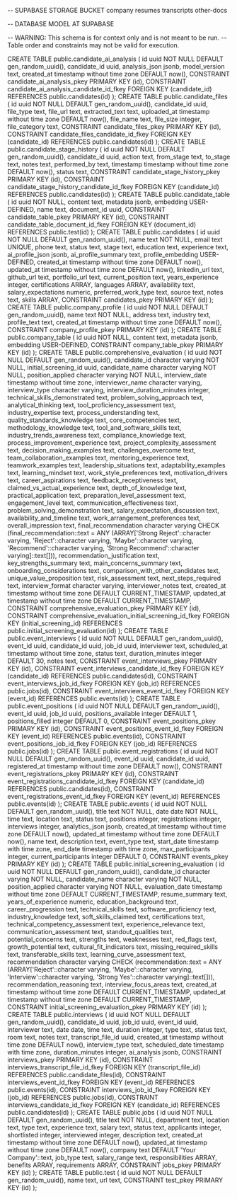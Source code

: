 -- SUPABASE STORAGE BUCKET
company
resumes
transcripts
other-docs


-- DATABASE MODEL AT SUPABASE

-- WARNING: This schema is for context only and is not meant to be run.
-- Table order and constraints may not be valid for execution.

CREATE TABLE public.candidate_ai_analysis (
  id uuid NOT NULL DEFAULT gen_random_uuid(),
  candidate_id uuid,
  analysis_json jsonb,
  model_version text,
  created_at timestamp without time zone DEFAULT now(),
  CONSTRAINT candidate_ai_analysis_pkey PRIMARY KEY (id),
  CONSTRAINT candidate_ai_analysis_candidate_id_fkey FOREIGN KEY (candidate_id) REFERENCES public.candidates(id)
);
CREATE TABLE public.candidate_files (
  id uuid NOT NULL DEFAULT gen_random_uuid(),
  candidate_id uuid,
  file_type text,
  file_url text,
  extracted_text text,
  uploaded_at timestamp without time zone DEFAULT now(),
  file_name text,
  file_size integer,
  file_category text,
  CONSTRAINT candidate_files_pkey PRIMARY KEY (id),
  CONSTRAINT candidate_files_candidate_id_fkey FOREIGN KEY (candidate_id) REFERENCES public.candidates(id)
);
CREATE TABLE public.candidate_stage_history (
  id uuid NOT NULL DEFAULT gen_random_uuid(),
  candidate_id uuid,
  action text,
  from_stage text,
  to_stage text,
  notes text,
  performed_by text,
  timestamp timestamp without time zone DEFAULT now(),
  status text,
  CONSTRAINT candidate_stage_history_pkey PRIMARY KEY (id),
  CONSTRAINT candidate_stage_history_candidate_id_fkey FOREIGN KEY (candidate_id) REFERENCES public.candidates(id)
);
CREATE TABLE public.candidate_table (
  id uuid NOT NULL,
  content text,
  metadata jsonb,
  embedding USER-DEFINED,
  name text,
  document_id uuid,
  CONSTRAINT candidate_table_pkey PRIMARY KEY (id),
  CONSTRAINT candidate_table_document_id_fkey FOREIGN KEY (document_id) REFERENCES public.test(id)
);
CREATE TABLE public.candidates (
  id uuid NOT NULL DEFAULT gen_random_uuid(),
  name text NOT NULL,
  email text UNIQUE,
  phone text,
  status text,
  stage text,
  education text,
  experience text,
  ai_profile_json jsonb,
  ai_profile_summary text,
  profile_embedding USER-DEFINED,
  created_at timestamp without time zone DEFAULT now(),
  updated_at timestamp without time zone DEFAULT now(),
  linkedin_url text,
  github_url text,
  portfolio_url text,
  current_position text,
  years_experience integer,
  certifications ARRAY,
  languages ARRAY,
  availability text,
  salary_expectations numeric,
  preferred_work_type text,
  source text,
  notes text,
  skills ARRAY,
  CONSTRAINT candidates_pkey PRIMARY KEY (id)
);
CREATE TABLE public.company_profile (
  id uuid NOT NULL DEFAULT gen_random_uuid(),
  name text NOT NULL,
  address text,
  industry text,
  profile_text text,
  created_at timestamp without time zone DEFAULT now(),
  CONSTRAINT company_profile_pkey PRIMARY KEY (id)
);
CREATE TABLE public.company_table (
  id uuid NOT NULL,
  content text,
  metadata jsonb,
  embedding USER-DEFINED,
  CONSTRAINT company_table_pkey PRIMARY KEY (id)
);
CREATE TABLE public.comprehensive_evaluation (
  id uuid NOT NULL DEFAULT gen_random_uuid(),
  candidate_id character varying NOT NULL,
  initial_screening_id uuid,
  candidate_name character varying NOT NULL,
  position_applied character varying NOT NULL,
  interview_date timestamp without time zone,
  interviewer_name character varying,
  interview_type character varying,
  interview_duration_minutes integer,
  technical_skills_demonstrated text,
  problem_solving_approach text,
  analytical_thinking text,
  tool_proficiency_assessment text,
  industry_expertise text,
  process_understanding text,
  quality_standards_knowledge text,
  core_competencies text,
  methodology_knowledge text,
  tool_and_software_skills text,
  industry_trends_awareness text,
  compliance_knowledge text,
  process_improvement_experience text,
  project_complexity_assessment text,
  decision_making_examples text,
  challenges_overcome text,
  team_collaboration_examples text,
  mentoring_experience text,
  teamwork_examples text,
  leadership_situations text,
  adaptability_examples text,
  learning_mindset text,
  work_style_preferences text,
  motivation_drivers text,
  career_aspirations text,
  feedback_receptiveness text,
  claimed_vs_actual_experience text,
  depth_of_knowledge text,
  practical_application text,
  preparation_level_assessment text,
  engagement_level text,
  communication_effectiveness text,
  problem_solving_demonstration text,
  salary_expectation_discussion text,
  availability_and_timeline text,
  work_arrangement_preferences text,
  overall_impression text,
  final_recommendation character varying CHECK (final_recommendation::text = ANY (ARRAY['Strong Reject'::character varying, 'Reject'::character varying, 'Maybe'::character varying, 'Recommend'::character varying, 'Strong Recommend'::character varying]::text[])),
  recommendation_justification text,
  key_strengths_summary text,
  main_concerns_summary text,
  onboarding_considerations text,
  comparison_with_other_candidates text,
  unique_value_proposition text,
  risk_assessment text,
  next_steps_required text,
  interview_format character varying,
  interviewer_notes text,
  created_at timestamp without time zone DEFAULT CURRENT_TIMESTAMP,
  updated_at timestamp without time zone DEFAULT CURRENT_TIMESTAMP,
  CONSTRAINT comprehensive_evaluation_pkey PRIMARY KEY (id),
  CONSTRAINT comprehensive_evaluation_initial_screening_id_fkey FOREIGN KEY (initial_screening_id) REFERENCES public.initial_screening_evaluation(id)
);
CREATE TABLE public.event_interviews (
  id uuid NOT NULL DEFAULT gen_random_uuid(),
  event_id uuid,
  candidate_id uuid,
  job_id uuid,
  interviewer text,
  scheduled_at timestamp without time zone,
  status text,
  duration_minutes integer DEFAULT 30,
  notes text,
  CONSTRAINT event_interviews_pkey PRIMARY KEY (id),
  CONSTRAINT event_interviews_candidate_id_fkey FOREIGN KEY (candidate_id) REFERENCES public.candidates(id),
  CONSTRAINT event_interviews_job_id_fkey FOREIGN KEY (job_id) REFERENCES public.jobs(id),
  CONSTRAINT event_interviews_event_id_fkey FOREIGN KEY (event_id) REFERENCES public.events(id)
);
CREATE TABLE public.event_positions (
  id uuid NOT NULL DEFAULT gen_random_uuid(),
  event_id uuid,
  job_id uuid,
  positions_available integer DEFAULT 1,
  positions_filled integer DEFAULT 0,
  CONSTRAINT event_positions_pkey PRIMARY KEY (id),
  CONSTRAINT event_positions_event_id_fkey FOREIGN KEY (event_id) REFERENCES public.events(id),
  CONSTRAINT event_positions_job_id_fkey FOREIGN KEY (job_id) REFERENCES public.jobs(id)
);
CREATE TABLE public.event_registrations (
  id uuid NOT NULL DEFAULT gen_random_uuid(),
  event_id uuid,
  candidate_id uuid,
  registered_at timestamp without time zone DEFAULT now(),
  CONSTRAINT event_registrations_pkey PRIMARY KEY (id),
  CONSTRAINT event_registrations_candidate_id_fkey FOREIGN KEY (candidate_id) REFERENCES public.candidates(id),
  CONSTRAINT event_registrations_event_id_fkey FOREIGN KEY (event_id) REFERENCES public.events(id)
);
CREATE TABLE public.events (
  id uuid NOT NULL DEFAULT gen_random_uuid(),
  title text NOT NULL,
  date date NOT NULL,
  time text,
  location text,
  status text,
  positions integer,
  registrations integer,
  interviews integer,
  analytics_json jsonb,
  created_at timestamp without time zone DEFAULT now(),
  updated_at timestamp without time zone DEFAULT now(),
  name text,
  description text,
  event_type text,
  start_date timestamp with time zone,
  end_date timestamp with time zone,
  max_participants integer,
  current_participants integer DEFAULT 0,
  CONSTRAINT events_pkey PRIMARY KEY (id)
);
CREATE TABLE public.initial_screening_evaluation (
  id uuid NOT NULL DEFAULT gen_random_uuid(),
  candidate_id character varying NOT NULL,
  candidate_name character varying NOT NULL,
  position_applied character varying NOT NULL,
  evaluation_date timestamp without time zone DEFAULT CURRENT_TIMESTAMP,
  resume_summary text,
  years_of_experience numeric,
  education_background text,
  career_progression text,
  technical_skills text,
  software_proficiency text,
  industry_knowledge text,
  soft_skills_claimed text,
  certifications text,
  technical_competency_assessment text,
  experience_relevance text,
  communication_assessment text,
  standout_qualities text,
  potential_concerns text,
  strengths text,
  weaknesses text,
  red_flags text,
  growth_potential text,
  cultural_fit_indicators text,
  missing_required_skills text,
  transferable_skills text,
  learning_curve_assessment text,
  recommendation character varying CHECK (recommendation::text = ANY (ARRAY['Reject'::character varying, 'Maybe'::character varying, 'Interview'::character varying, 'Strong Yes'::character varying]::text[])),
  recommendation_reasoning text,
  interview_focus_areas text,
  created_at timestamp without time zone DEFAULT CURRENT_TIMESTAMP,
  updated_at timestamp without time zone DEFAULT CURRENT_TIMESTAMP,
  CONSTRAINT initial_screening_evaluation_pkey PRIMARY KEY (id)
);
CREATE TABLE public.interviews (
  id uuid NOT NULL DEFAULT gen_random_uuid(),
  candidate_id uuid,
  job_id uuid,
  event_id uuid,
  interviewer text,
  date date,
  time text,
  duration integer,
  type text,
  status text,
  room text,
  notes text,
  transcript_file_id uuid,
  created_at timestamp without time zone DEFAULT now(),
  interview_type text,
  scheduled_date timestamp with time zone,
  duration_minutes integer,
  ai_analysis jsonb,
  CONSTRAINT interviews_pkey PRIMARY KEY (id),
  CONSTRAINT interviews_transcript_file_id_fkey FOREIGN KEY (transcript_file_id) REFERENCES public.candidate_files(id),
  CONSTRAINT interviews_event_id_fkey FOREIGN KEY (event_id) REFERENCES public.events(id),
  CONSTRAINT interviews_job_id_fkey FOREIGN KEY (job_id) REFERENCES public.jobs(id),
  CONSTRAINT interviews_candidate_id_fkey FOREIGN KEY (candidate_id) REFERENCES public.candidates(id)
);
CREATE TABLE public.jobs (
  id uuid NOT NULL DEFAULT gen_random_uuid(),
  title text NOT NULL,
  department text,
  location text,
  type text,
  experience text,
  salary text,
  status text,
  applicants integer,
  shortlisted integer,
  interviewed integer,
  description text,
  created_at timestamp without time zone DEFAULT now(),
  updated_at timestamp without time zone DEFAULT now(),
  company text DEFAULT 'Your Company'::text,
  job_type text,
  salary_range text,
  responsibilities ARRAY,
  benefits ARRAY,
  requirements ARRAY,
  CONSTRAINT jobs_pkey PRIMARY KEY (id)
);
CREATE TABLE public.test (
  id uuid NOT NULL DEFAULT gen_random_uuid(),
  name text,
  url text,
  CONSTRAINT test_pkey PRIMARY KEY (id)
);